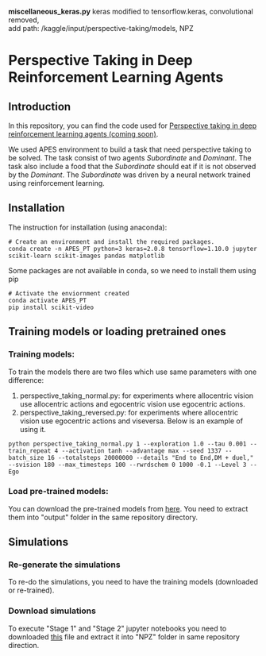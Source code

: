 **miscellaneous_keras.py** keras modified to tensorflow.keras, convolutional removed, <br />
add path: /kaggle/input/perspective-taking/models, NPZ
# Perspective Taking in Deep Reinforcement Learning Agents
## Introduction
In this repository, you can find the code used for [Perspective taking in deep reinforcement learning agents (coming soon)](https://arxiv.org/).

We used APES environment to build a task that need perspective taking to be solved. The task consist of two agents *Subordinate* and *Dominant*. The task also include a food that the *Subordinate* should eat if it is not observed by the *Dominant*. The *Subordinate* was driven by a neural network trained using reinforcement learning.
## Installation 
The instruction for installation (using anaconda):
```
# Create an environment and install the required packages.
conda create -n APES_PT python=3 keras=2.0.8 tensorflow=1.10.0 jupyter scikit-learn scikit-images pandas matplotlib 
```
Some packages are not available in conda, so we need to install them using pip
```
# Activate the enviornment created
conda activate APES_PT
pip install scikit-video
```
## Training models or loading pretrained ones
### Training models: 
To train the models there are two files which use same parameters with one difference:
1. perspective_taking_normal.py: for experiments where allocentric vision use allocentric actions and egocentric vision use egocentric actions. 
2. perspective_taking_reversed.py: for experiments where allocentric vision use egocentric actions and viseversa.
Below is an example of using it.
```
python perspective_taking_normal.py 1 --exploration 1.0 --tau 0.001 --train_repeat 4 --activation tanh --advantage max --seed 1337 --batch_size 16 --totalsteps 20000000 --details "End to End,DM + duel," --svision 180 --max_timesteps 100 --rwrdschem 0 1000 -0.1 --Level 3 --Ego
```
### Load pre-trained models:
You can download the pre-trained models from [here](https://drive.google.com/file/d/1yQqOxCPAhApKMj0nZT1BT03hluNy-zDz/view?usp=sharing). You need to extract them into "output" folder in the same repository directory.

## Simulations
### Re-generate the simulations
To re-do the simulations, you need to have the training models (downloaded or re-trained). 
### Download simulations
To execute "Stage 1" and "Stage 2" jupyter notebooks you need to downloaded  [this](https://drive.google.com/file/d/1c_UZAYQdGAnRIkH21zfsMktGPtpzRCUj/view?usp=sharing) file and extract it into "NPZ" folder in same repository direction. 
